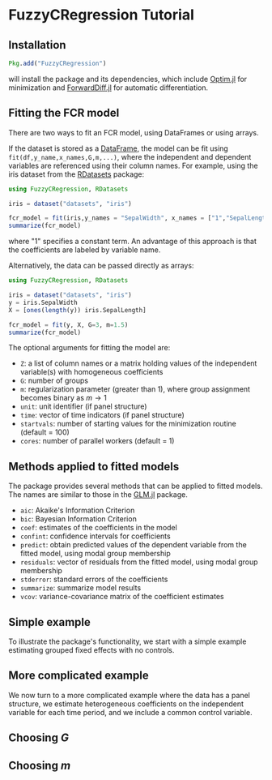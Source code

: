 # FuzzyCRegression Tutorial

## Installation

```julia
Pkg.add("FuzzyCRegression")
```
will install the package and its dependencies, which include [Optim.jl](https://julianlsolvers.github.io/Optim.jl/stable/) for minimization and [ForwardDiff.jl](https://juliadiff.org/ForwardDiff.jl/stable/) for automatic differentiation.

## Fitting the FCR model
There are two ways to fit an FCR model, using DataFrames or using arrays. 

If the dataset is stored as a [DataFrame](https://dataframes.juliadata.org/stable/), the model can be fit using `fit(df,y_name,x_names,G,m,...)`, where the independent and dependent variables are referenced using their column names. For example, using the iris dataset from the [RDatasets](https://github.com/JuliaStats/RDatasets.jl) package:

```julia
using FuzzyCRegression, RDatasets

iris = dataset("datasets", "iris")

fcr_model = fit(iris,y_names = "SepalWidth", x_names = ["1","SepalLength"], G=3, m=1.5)
summarize(fcr_model)
```
where "1" specifies a constant term. An advantage of this approach is that the coefficients are labeled by variable name.

Alternatively, the data can be passed directly as arrays:

```julia
using FuzzyCRegression, RDatasets

iris = dataset("datasets", "iris")
y = iris.SepalWidth
X = [ones(length(y)) iris.SepalLength]

fcr_model = fit(y, X, G=3, m=1.5)
summarize(fcr_model)
```

The optional arguments for fitting the model are:
  - `Z`: a list of column names or a matrix holding values of the independent variable(s) with homogeneous coefficients
  - `G`: number of groups
  - `m`: regularization parameter (greater than 1), where group assignment becomes binary as $m \rightarrow 1$
  - `unit`: unit identifier (if panel structure)
  - `time`: vector of time indicators (if panel structure)
  - `startvals`: number of starting values for the minimization routine (default = 100)
  - `cores`: number of parallel workers (default = 1)

 ## Methods applied to fitted models
 
 The package provides several methods that can be applied to fitted models. The names are similar to those in the [GLM.jl](https://juliastats.org/GLM.jl/stable/) package.
 
- `aic`: Akaike's Information Criterion
- `bic`: Bayesian Information Criterion
- `coef`: estimates of the coefficients in the model
- `confint`: confidence intervals for coefficients
- `predict`: obtain predicted values of the dependent variable from the fitted model, using modal group membership
- `residuals`: vector of residuals from the fitted model, using modal group membership
- `stderror`: standard errors of the coefficients
- `summarize`: summarize model results
- `vcov`: variance-covariance matrix of the coefficient estimates

## Simple example 

To illustrate the package's functionality, we start with a simple example estimating grouped fixed effects with no controls. 

## More complicated example

We now turn to a more complicated example where the data has a panel structure, we estimate heterogeneous coefficients on the independent variable for each time period, and we include a common control variable. 

## Choosing $G$

## Choosing $m$ 
 
